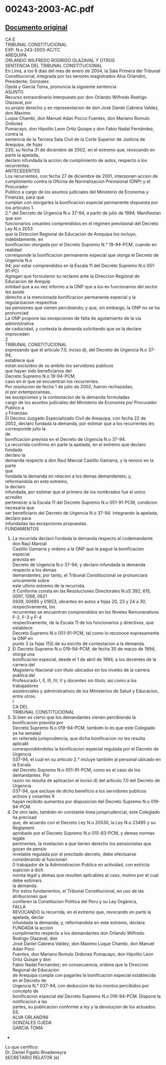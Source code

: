 
00243-2003-AC.pdf
=================
  
[Documento original](https://tc.gob.pe/jurisprudencia/2004/00243-2003-AC.pdf)  
---  
CA E  
TRIBUNAL CONSTITUCIONAL  
EXP. N.o 243-2003-AC/TC  
AREQUIPA  
ORLANDO WILFREDO RODRIGO OLAZAVAL Y OTROS  
SENTENCIA DEL TRIBUNAL CONSTITUCIONAL  
En Lima, a los 6 dias del mes de enero de 2004, la Sala Primera del Tribunal  
Constitucional, integrada por los senores magistrados Alva Orlandini, Presidente; Gonzales  
Ojeda y Garcia Toma, pronuncia la siguiente sentencia  
ASUNTO  
Recurso extraordinario interpuesto por don Orlando Wilfredo Rodrigo Olazaval, por  
su propio derecho y en representacion de don José Daniel Cabrera Valdez, don Maximo  
Luque Chambi, don Manuel Adan Pocco Fuentes, don Mariano Romulo Ordonez  
Pumacayo, don Hipolito Leon Ortiz Quispe y don Fabio Nadal Fernândez, contra la  
sentencia de la Tercera Sala Civil de la Corte Superior de Justicia de Arequipa, de fojas  
230, su fecha 31 de diciembre de 2002, en el extremo que, revocando en parte la apelada,  
declaro infundada la accion de cumplimiento de autos, respecto a los recurrentes.  
ANTECEDENTES  
Los recurrentes, con fecha 27 de diciembre de 2001, interponen accion de  
cumplimiento contra la Oficina de Normalizacion Previsional (ONP) y el Procurador  
Publico a cargo de los asuntos judiciales del Ministerio de Economia y Finanzas, para que  
cumplan con otorgarles la bonificacion especial permanente dispuesta por los articulos 1.  
2.° del Decreto de Urgencia N.o 37-94, a partir de julio de 1994. Manifiestan que son  
funcionarios cesantes comprendidos en el régimen previsional del Decreto Ley N.o 2053  
que la Direccion Regional de Educacion de Arequipa los incluyo, indebidamente, en  
bonificacion otorgada por el Decreto Supremo N.° 19-94-PCM, cuando en realidad  
corresponde la bonificacion permanente especial que otorga el Decreto de Urgencia N.o  
94; por estar comprendidos en la Escala 11 del Decreto Supremo N.o 051-91-PCI  
Agregan que formularon su reclamo ante la Direccion Regional de Educacion de Arequip  
entidad que a su vez informo a la ONP que a los ex funcionarios del sector les asiste  
dérecho a la mencionada bonificacion permanente especial y la regularizacion respectiva  
las pensiones que vienen percibiendo; y que, sin embargo, la ONP no se ha pronunciad  
La ONP propone las excepciones de falta de agotamiento de la via administrativa  
de caducidad, y contesta la demanda solicitando que se la declare improceden  
2  
TRIBUNAL CONSTITUCIONAL  
expresando que el articulo 7.0, inciso d), del Decreto de Urgencia N.o 37-94,  
establece que  
estan excluidos de su ambito los servidores publicos  
que hayan sido beneficiarios del  
Decreto Supremo N.o 19-94-PCM,  
caso en el que se encuentran los recurrentes.  
Por resolucion de fecha 1 de julio de 2002, fueron rechazadas,  
el por extemporaneas,  
las excepciones y la contestacion de la demanda formuladas  
cargo de los asuntos judiciales del Ministerio de Economia por Procurador Publico a  
y Finanzas.  
El Décimo Juzgado Especializado Civil de Arequipa, con fecha 22 de  
2002, declaro fundada la demanda, por estimar que a los recurrentes les corresponde julio la  
de  
bonificacion prevista en el Decreto de Urgencia N.o 37-94.  
La recurrida confirmo en parte la apelada, en el extremo que declaro fundada  
declaro la  
demanda respecto a don Raul Marcial Castillo Gamarra, y la revoco en la parte  
que  
fundada la demanda en relacion a los demas demandantes; y,  
reformandola en este extremo,  
la declaro  
infundada, por estimar que el primero de los nombrados fue el unico  
acredito  
pertenecer a la Escala 11 del Decreto Supremo N.o 051-91-PCM, condicion necesaria que  
ser beneficiario del Decreto de Urgencia N.o 37-94. Integrando la apelada, declaro para  
infundadas las excepciones propuestas.  
FUNDAMENTOS  
1. La recurrida declaro fundada la demanda respecto al codemandante don Raul Marcial  
Castillo Gamarra y ordeno a la ONP que le pague la bonificacion especial  
prevista en  
Decreto de Urgencia N.o 37-94; y declaro infundada la demanda  
respecto a los demas  
demandantes; por tanto, el Tribunal Constitucional se pronunciara unicamente sobre  
este ultimo extremo de la recurrida.  
/t Conforme consta en las Resoluciones Directorales N.oS 392, 615, 0097, 1268, 0621  
0939, 00695 y 01653, obrantes en autos a fojas 20, 23 y 24 a 30, respectivamente, los  
recurrentes se encuentran comprendidos en los Niveles Remunerativos F-2, F-3 y F-4  
respectivamente, de la Escala 11 de los funcionarios y directivos, que establece  
Decreto Supremo N.o 051-91-PCM, tal como lo reconoce expresamente la ONP en  
punto 3 (a fojas 113) de su escrito de contestacion a la demanda.  
3. El Decreto Supremo N.o 019-94-PCM, de fecha 30 de marzo de 1994, otorga una  
bonificacion especial, desde el 1 de abril de 1994, a los docentes de la carrera del  
Magisterio Nacional con titulo ubicados en los niveles de la carrera publica del  
Profesorado I, II, III, IV, V y docentes sin titulo, asi como a los trabajadores  
asistenciales y administrativos de los Ministerios de Salud y Educacion, entre otros.  
I  
CA DEL  
TRIBUNAL CONSTITUCIONAL  
4. Si bien es cierto que los demandantes vienen percibiendo la bonificacion prevista por  
Decreto Supremo N.o 019-94-PCM, también lo es que este Colegiado ya ha senalad  
en reiterada jurisprudencia, que dicha bonificacion no les resulta aplicabl  
correspondiéndoles la bonificacion especial regulada por el Decreto de Urgencia  
037-94, el cual en su articulo 2.° incluye también al personal ubicado en la Escala  
del Decreto Supremo N.o 051-91-PCM, como es el caso de los demandantes. Por  
razon no resulta de aplicacion el inciso d) del articulo 7.0 del Decreto de Urgencia  
037-94, que excluye de dicho beneficio a los servidores publicos activos y cesantes 9  
hayan recibido aumentos por disposicion del Decreto Supremo N.o 019-94-PCM.  
5. De otro lado, también en constante linea jurisprudencial, este Colegiado ha precisad  
que, de acuerdo con el Decreto Ley N.o 20530, la Ley N.o 23495 y su Reglament  
aprobado por el Decreto Supremo N.o 015-83-PCM, y demas normas legale  
pertinentes, la nivelacion a que tienen derecho los pensionistas que gozan de pensio  
nivelable regulada por el precitado decreto, debe efectuarse considerando al funcionari  
0 trabajador de la Administracion Publica en actividad, con estricta sujecion a dich  
norma legal y demas que resulten aplicables al caso, motivo por el cual debe estimars  
la demanda.  
Por estos fundamentos, el Tribunal Constitucional, en uso de las atribuciones que  
confieren la Constitucion Politica del Peru y su Ley Orgànica,  
FALLA  
REVOCANDO la recurrida, en el extremo que, revocando en parte la apelada, declar  
infundada la demanda; y, reformandola en este extremo, declara FUNDADA la accion  
cumplimiento respecto a los demandantes don Orlando Wilfredo Rodrigo Olazaval, don  
José Daniel Cabrera Valdez, don Maximo Luque Chambi, don Manuel Adan Pocc  
Fuentes, don Mariano Romulo Ordonez Pumacayo, don Hipolito Leon Ortiz Quispe y don  
Fabio Nadal Fernandez; en consecuencia, ordena que la Direccion Regional de Educacion  
de Arequipa cumpla con pagarles la bonificacion especial establecida en el Decreto de  
Urgencia N.° 037-94, con deduccion de los montos percibidos por concepto de  
bonificacion especial del Decreto Supremo N.o 019-94-PCM. Dispone la notificacion a las  
partes, su publicacion conforme a ley y la devoluçion de los actuados.  
SS.  
ALVA ORLANDINI  
GONZALES OJEDA  
GARCIA TOMA  
-  
Lo que certifico:  
Dr. Daniel Figallo Rivadeneyra  
SECRETARIO RELATOR (e)